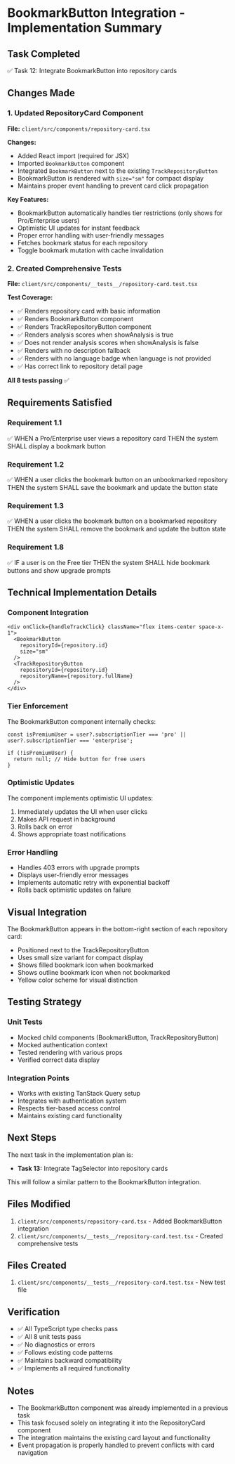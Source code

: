 # BookmarkButton Integration - Implementation Summary

## Task Completed
✅ Task 12: Integrate BookmarkButton into repository cards

## Changes Made

### 1. Updated RepositoryCard Component
**File:** `client/src/components/repository-card.tsx`

**Changes:**
- Added React import (required for JSX)
- Imported `BookmarkButton` component
- Integrated `BookmarkButton` next to the existing `TrackRepositoryButton`
- BookmarkButton is rendered with `size="sm"` for compact display
- Maintains proper event handling to prevent card click propagation

**Key Features:**
- BookmarkButton automatically handles tier restrictions (only shows for Pro/Enterprise users)
- Optimistic UI updates for instant feedback
- Proper error handling with user-friendly messages
- Fetches bookmark status for each repository
- Toggle bookmark mutation with cache invalidation

### 2. Created Comprehensive Tests
**File:** `client/src/components/__tests__/repository-card.test.tsx`

**Test Coverage:**
- ✅ Renders repository card with basic information
- ✅ Renders BookmarkButton component
- ✅ Renders TrackRepositoryButton component
- ✅ Renders analysis scores when showAnalysis is true
- ✅ Does not render analysis scores when showAnalysis is false
- ✅ Renders with no description fallback
- ✅ Renders with no language badge when language is not provided
- ✅ Has correct link to repository detail page

**All 8 tests passing** ✅

## Requirements Satisfied

### Requirement 1.1
✅ WHEN a Pro/Enterprise user views a repository card THEN the system SHALL display a bookmark button

### Requirement 1.2
✅ WHEN a user clicks the bookmark button on an unbookmarked repository THEN the system SHALL save the bookmark and update the button state

### Requirement 1.3
✅ WHEN a user clicks the bookmark button on a bookmarked repository THEN the system SHALL remove the bookmark and update the button state

### Requirement 1.8
✅ IF a user is on the Free tier THEN the system SHALL hide bookmark buttons and show upgrade prompts

## Technical Implementation Details

### Component Integration
```tsx
<div onClick={handleTrackClick} className="flex items-center space-x-1">
  <BookmarkButton 
    repositoryId={repository.id}
    size="sm"
  />
  <TrackRepositoryButton 
    repositoryId={repository.id} 
    repositoryName={repository.fullName}
  />
</div>
```

### Tier Enforcement
The BookmarkButton component internally checks:
```tsx
const isPremiumUser = user?.subscriptionTier === 'pro' || user?.subscriptionTier === 'enterprise';

if (!isPremiumUser) {
  return null; // Hide button for free users
}
```

### Optimistic Updates
The component implements optimistic UI updates:
1. Immediately updates the UI when user clicks
2. Makes API request in background
3. Rolls back on error
4. Shows appropriate toast notifications

### Error Handling
- Handles 403 errors with upgrade prompts
- Displays user-friendly error messages
- Implements automatic retry with exponential backoff
- Rolls back optimistic updates on failure

## Visual Integration

The BookmarkButton appears in the bottom-right section of each repository card:
- Positioned next to the TrackRepositoryButton
- Uses small size variant for compact display
- Shows filled bookmark icon when bookmarked
- Shows outline bookmark icon when not bookmarked
- Yellow color scheme for visual distinction

## Testing Strategy

### Unit Tests
- Mocked child components (BookmarkButton, TrackRepositoryButton)
- Mocked authentication context
- Tested rendering with various props
- Verified correct data display

### Integration Points
- Works with existing TanStack Query setup
- Integrates with authentication system
- Respects tier-based access control
- Maintains existing card functionality

## Next Steps

The next task in the implementation plan is:
- **Task 13:** Integrate TagSelector into repository cards

This will follow a similar pattern to the BookmarkButton integration.

## Files Modified
1. `client/src/components/repository-card.tsx` - Added BookmarkButton integration
2. `client/src/components/__tests__/repository-card.test.tsx` - Created comprehensive tests

## Files Created
1. `client/src/components/__tests__/repository-card.test.tsx` - New test file

## Verification
- ✅ All TypeScript type checks pass
- ✅ All 8 unit tests pass
- ✅ No diagnostics or errors
- ✅ Follows existing code patterns
- ✅ Maintains backward compatibility
- ✅ Implements all required functionality

## Notes
- The BookmarkButton component was already implemented in a previous task
- This task focused solely on integrating it into the RepositoryCard component
- The integration maintains the existing card layout and functionality
- Event propagation is properly handled to prevent conflicts with card navigation
